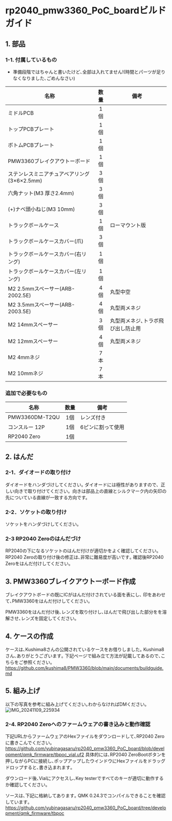 # rp2040_pmw3360_PoC_boardビルドガイド
## 1. 部品
### 1-1. 付属しているもの

* 準備段階ではちゃんと書いたけど､全部は入れてません!(時間とパーツが足りなくなりました､ごめんなさい)
  
|名称|数量|備考|
|----|:---:|----|
|ミドルPCB | 1個 | |
|トップPCBプレート| 1個  | |
|ボトムPCBプレート | 1個 | |
|PMW3360ブレイクアウトーボード|1個||
|ステンレスミニアチュアベアリング(3×6×2.5mm)|3個||
|六角ナット(M3 厚さ2.4mm)|3個||
|(+)ナベ頭小ねじ(M3 10mm)|3個||
|トラックボールケース|1個|ローマウント版|
|トラックボールケースカバー(爪)|3個||
|トラックボールケースカバー(右リング)|1個||
|トラックボールケースカバー(左リング)|1個||
|M2 2.5mmスペーサー(ARB-2002.5E)|4個|丸型中空|
|M2 3.5mmスペーサー(ARB-2003.5E)|4個|丸型両メネジ|
|M2 14mmスペーサー|3個|丸型両メネジ､トラボ飛び出し防止用| 
|M2 12mmスペーサー|4個|丸型両メネジ|
|M2 4mmネジ|7本|
|M2 10mmネジ|7本|

### 追加で必要なもの
|名称|数量|備考|
|----|:---:|----|
|PMW3360DM-T2QU|1個|レンズ付き|
|コンスルー 12P|1個|6ピンに割って使用|
|RP2040 Zero|1個||

## 2. はんだ
### 2-1．ダイオードの取り付け
ダイオードをハンダづけしてください｡
ダイオードには極性がありますので、正しい向きで取り付けてください。向きは部品上の直線とシルクマーク内の矢印の先についている直線が一致する方向です。  


### 2-2．ソケットの取り付け
ソケットをハンダづけしてください｡

### 2-3 RP2040 Zeroのはんだづけ
RP2040の下になるソケットのはんだ付けが適切かをよく確認してください｡
RP2040 Zeroの取り付け後の修正は､非常に難易度が高いです｡
確認後RP2040 Zeroをはんだ付けしてください｡


## 3. PMW3360ブレイクアウトーボード作成
ブレイクアウトボードの既にICがはんだ付けされている⾯を表にし､
印をあわせて､PMW3360をはんだ付けしてください｡

PMW3360をはんだ付け後､レンズを取り付けし､はんだで飛び出した部分をを溶解させ､レンズを固定してください｡


## 4. ケースの作成
ケースは､Kushima8さんの公開されているケースをお借りしました｡
Kushima8さん､ありがとうございます｡
下記ページで組み立て方法が記載してあるので､こちらをご参照ください｡
https://github.com/kushima8/PMW3360/blob/main/documents/buildguide.md

## 5. 組み上げ
以下の写真を参考に組み上げてください｡わからなければDMください｡
![IMG_20241109_225934](https://github.com/user-attachments/assets/0b4a3290-d9a4-4b0e-bede-cc7bcc9d7a8a)


### 2-4. RP2040 Zeroへのファームウェアの書き込みと動作確認
下記URLからファームウェアのHexファイルをダウンロードして､RP2040 Zeroに書きこんでください｡
https://github.com/yubinagasaru/rp2040_pmw3360_PoC_board/blob/development/qmk_firmware/tbpoc_vial.uf2
具体的には､RP2040 ZeroBootボタンを押しながらPCに接続し､ポップアップしたウインドウにHexファイルをドラッグドロップすると､書き込まれます｡

ダウンロード後､Vialにアクセスし､Key testerですべてのキーが適切に動作するか確認してください｡

ソースは､下記に格納してあります｡ QMK 0.24.3でコンパイルできることを確認しています｡
https://github.com/yubinagasaru/rp2040_pmw3360_PoC_board/tree/development/qmk_firmware/tbpoc
